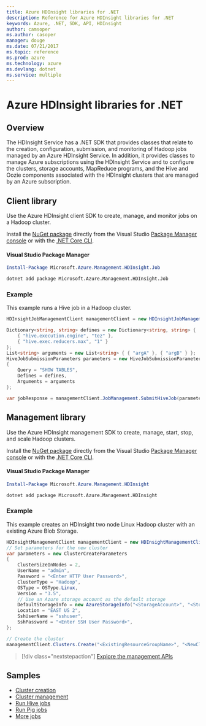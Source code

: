 ```yaml
---
title: Azure HDInsight libraries for .NET
description: Reference for Azure HDInsight libraries for .NET
keywords: Azure, .NET, SDK, API, HDInsight
author: camsoper
ms.author: casoper
manager: douge
ms.date: 07/21/2017
ms.topic: reference
ms.prod: azure
ms.technology: azure
ms.devlang: dotnet
ms.service: multiple
---
```


# Azure HDInsight libraries for .NET

## Overview

The HDInsight Service has a .NET SDK that provides classes that relate to the creation, configuration, submission, and monitoring of Hadoop jobs managed by an Azure HDInsight Service. In addition, it provides classes to manage Azure subscriptions using the HDInsight Service and to configure the clusters, storage accounts, MapReduce programs, and the Hive and Oozie components associated with the HDInsight clusters that are managed by an Azure subscription.

## Client library

Use the Azure HDInsight client SDK to create, manage, and monitor jobs on a Hadoop cluster. 

Install the [NuGet package](https://www.nuget.org/packages/Microsoft.Azure.Management.HDInsight.Job) directly from the Visual Studio [Package Manager console][PackageManager] or with the [.NET Core CLI][DotNetCLI].

#### Visual Studio Package Manager

```powershell
Install-Package Microsoft.Azure.Management.HDInsight.Job
```

```bash
dotnet add package Microsoft.Azure.Management.HDInsight.Job
```

### Example

This example runs a Hive job in a Hadoop cluster.

```csharp
HDInsightJobManagementClient managementClient = new HDInsightJobManagementClient(clusterUri, credentials);

Dictionary<string, string> defines = new Dictionary<string, string> {
    { "hive.execution.engine", "tez" },
    { "hive.exec.reducers.max", "1" }
};
List<string> arguments = new List<string> { { "argA" }, { "argB" } };
HiveJobSubmissionParameters parameters = new HiveJobSubmissionParameters
{
    Query = "SHOW TABLES",
    Defines = defines,
    Arguments = arguments
};

var jobResponse = managementClient.JobManagement.SubmitHiveJob(parameters);
```

## Management library

Use the Azure HDInsight management SDK to create, manage, start, stop, and scale Hadoop clusters.

Install the [NuGet package](https://www.nuget.org/packages/Microsoft.Azure.Management.HDInsight) directly from the Visual Studio [Package Manager console][PackageManager] or with the [.NET Core CLI][DotNetCLI].

#### Visual Studio Package Manager

```powershell
Install-Package Microsoft.Azure.Management.HDInsight
```

```bash
dotnet add package Microsoft.Azure.Management.HDInsight
```

### Example

This example creates an HDInsight two node Linux Hadoop cluster with an existing Azure Blob Storage.

```csharp
HDInsightManagementClient managementClient = new HDInsightManagementClient(authToken);
// Set parameters for the new cluster
var parameters = new ClusterCreateParameters
{
    ClusterSizeInNodes = 2,
    UserName = "admin",
    Password = "<Enter HTTP User Password>",
    ClusterType = "Hadoop",
    OSType = OSType.Linux,
    Version = "3.5",
    // Use an Azure storage account as the default storage
    DefaultStorageInfo = new AzureStorageInfo("<StorageAccount>", "<StorageKey>", "<BlobContainerName>"),
    Location = "EAST US 2",
    SshUserName = "sshuser",
    SshPassword = "<Enter SSH User Password>",
};

// Create the cluster
managementClient.Clusters.Create("<ExistingResourceGroupName>", "<NewClusterName>", parameters);
```

> [!div class="nextstepaction"]
> [Explore the management APIs](/dotnet/api/overview/azure/hdinsights/management)


## Samples

- [Cluster creation](https://docs.microsoft.com/azure/hdinsight/hdinsight-hadoop-create-linux-clusters-dotnet-sdk)
- [Cluster management](https://docs.microsoft.com/azure/hdinsight/hdinsight-administer-use-dotnet-sdk)
- [Run Hive jobs](https://docs.microsoft.com/azure/hdinsight/hdinsight-hadoop-use-hive-dotnet-sdk)
- [Run Pig jobs](https://docs.microsoft.com/azure/hdinsight/hdinsight-hadoop-use-pig-dotnet-sdk)
- [More jobs](https://docs.microsoft.com/azure/hdinsight/hdinsight-submit-hadoop-jobs-programmatically)


[PackageManager]: https://docs.microsoft.com/nuget/tools/package-manager-console
[DotNetCLI]: https://docs.microsoft.com/dotnet/core/tools/dotnet-add-package
